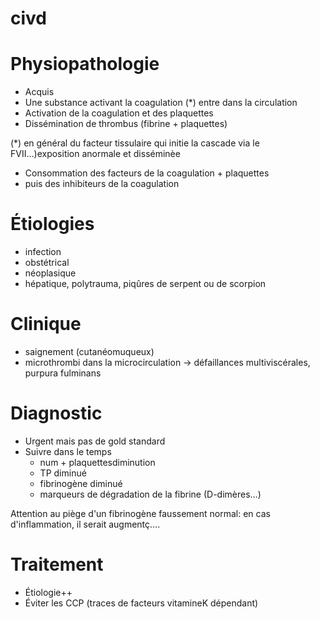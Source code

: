 # civd




# Physiopathologie


- Acquis 
- Une substance activant la coagulation (*) entre dans la circulation 
- Activation de la coagulation et des plaquettes 
- Dissémination de thrombus (fibrine + plaquettes) 

(*) en général du facteur tissulaire qui initie la cascade via le FVII…)exposition anormale et disséminèe 

- Consommation des facteurs de la coagulation + plaquettes 
- puis des inhibiteurs de la coagulation 


# Étiologies


- infection 
- obstétrical 
- néoplasique 
- hépatique, polytrauma, piqûres de serpent ou de scorpion 


# Clinique


- saignement (cutanéomuqueux) 
- microthrombi dans la microcirculation -> défaillances multiviscérales, purpura fulminans 


# Diagnostic


- Urgent mais pas de gold standard 
- Suivre dans le temps 
    - num + plaquettesdiminution 
    - TP diminué 
    - fibrinogène diminué 
    - marqueurs de dégradation de la fibrine (D-dimères…) 

Attention au piège d'un fibrinogène faussement normal: en cas d'inflammation, il serait augmentç…. 


# Traitement


- Étiologie++ 
- Éviter les CCP (traces de facteurs vitamineK dépendant) 

